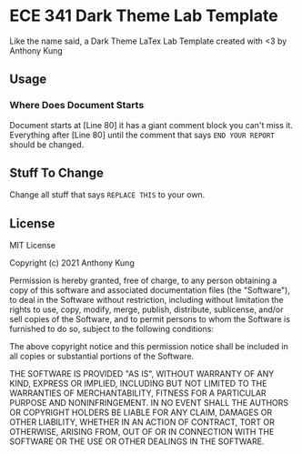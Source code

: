 # ECE 341 Dark Theme Lab Template

Like the name said, a Dark Theme LaTex Lab Template created with <3 by Anthony Kung

## Usage

### Where Does Document Starts

Document starts at [Line 80] it has a giant comment block you can't miss it. Everything after [Line 80] until the comment that says `END YOUR REPORT` should be changed.

## Stuff To Change

Change all stuff that says `REPLACE THIS` to your own.

## License

MIT License

Copyright (c) 2021 Anthony Kung

Permission is hereby granted, free of charge, to any person obtaining a copy of this software and associated documentation files (the "Software"), to deal in the Software without restriction, including without limitation the rights to use, copy, modify, merge, publish, distribute, sublicense, and/or sell copies of the Software, and to permit persons to whom the Software is furnished to do so, subject to the following conditions:

The above copyright notice and this permission notice shall be included in all copies or substantial portions of the Software.

THE SOFTWARE IS PROVIDED "AS IS", WITHOUT WARRANTY OF ANY KIND, EXPRESS OR IMPLIED, INCLUDING BUT NOT LIMITED TO THE WARRANTIES OF MERCHANTABILITY, FITNESS FOR A PARTICULAR PURPOSE AND NONINFRINGEMENT. IN NO EVENT SHALL THE AUTHORS OR COPYRIGHT HOLDERS BE LIABLE FOR ANY CLAIM, DAMAGES OR OTHER LIABILITY, WHETHER IN AN ACTION OF CONTRACT, TORT OR OTHERWISE, ARISING FROM, OUT OF OR IN CONNECTION WITH THE SOFTWARE OR THE USE OR OTHER DEALINGS IN THE SOFTWARE.
